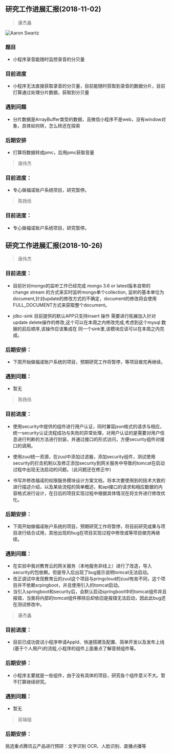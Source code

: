 ## 研究工作进展汇报(2018-11-02)

> 康杰鑫

![Aaron Swartz](https://raw.githubusercontent.com/1msoft/em-wiki/master/images/640%20(1).webp)

### 题目

- 小程序录音能随时监控录音的分贝量
### 目前进度
- 小程序无法直接获取录音的分贝量，目前能随时获取到录音的数据分片，目前打算通过处理分片数据，获取到分贝量
### 遇到问题
- 分片数据是ArrayBuffer类型的数据，且微信小程序不是web，没有window对象，具体如何转，怎么转还在探索
### 后期安排
- 打算将数据转成pmc，后用pmc获取音量

> 唐伟杰

### 目前进度：
- 专心做福诺账户系统项目，研究暂停。

> 陈扬烁

### 目前进度：
- 专心做福诺账户系统项目，研究暂停。






## 研究工作进展汇报(2018-10-26)

> 唐伟杰

### 目前进度：
- 目前针对mongo的监听工作已经完成 mongo 3.6 or latest版本自带的 change stream 的方式来实时监听mongo单个collection, 监听的基本单位为document,针对update的修改方式的不确定，document的修改将会使用FULL_DOCUMENT方式来获取整个document。

- jdbc-sink 目前提供的默认APP只支持insert 操作 需要进行拓展加入针对update delete操作的修改,这个可以在本周之内修改完成,考虑到这个mysql 数据的前后顺序,该操作应该集成在 同一个sink里,该模块应该可以在本周之内完成。

### 后期安排：
- 下周开始做福诺账户系统的项目，预期研究工作将暂停，等项目做完再继续。

### 遇到问题：
- 暂无




> 陈扬烁

### 目前进度：
- 使用security中提供的组件进行用户认证，同时兼容json格式的请求与相应，统一security认证流程成功与失败的异常处理，对用户认证的是需要对用户信息进行判断的方法进行封装，并通过接口的形式访问，方便security组件对接口的调用。

- 使用zuul统一资源，在zuul中添加过滤器，添加security组件，测试使用security的拦击机制以及修正添加security到网关服务中导致的tomcat在启动过程中出现无法启动的问题。（此问题还在修正中）

- 书写并修改福诺的权限服务模块设计方案文档，将本次要使用到的技术大致的进行描述介绍，以及某些流程的简单概述，和api接口的请求和相应数据的内容格式进行设计，在日后的项目实现过程中根据具体情况在将文件进行修改优化。
### 后期安排：
- 下周开始做福诺账户系统的项目，预期研究工作将暂停，将目前研究成果与项目进行结合试用，其他出现的bug在项目实现过程中修改或等项目做完再继续。

### 遇到问题：
- 在实验中我对教育云的网关服务（本地服务非线上）进行了改造，导入security的包依赖。但是导入后出现了bug提示说明tomcat无法启动。
- 改正调试中发现教育云的zuul这个项目与pringcloud的zuul有些不同，这个项目并不依赖srpingboot，并且使用引入的tomcat启动。
- 当引入springboot和security后，会默认启动springboot中的tomcat组件并且报错，当我将内部的tomcat组件移除后却依旧是报错无法启动，因此此bug还在测试修改中。


> 康杰鑫

### 目前进度：
- 目前已成功尝试小程序申请AppId、快速搭建及配置、简单开发以及发布上线(基于个人用户)的流程,小程序的组件上面重点了解音频组件等。

### 后期安排：
- 小程序主要就是一些组件，由于没有具体的项目，研究各个组件意义不大。暂不打算继续研究。

### 遇到问题：
- 暂无



> 前端组

### 后期安排：
挑选重点腾讯云产品进行预研：文字识别 OCR、人脸识别、直播点播等